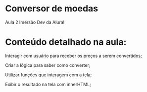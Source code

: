 # Conversor de moedas

Aula 2 Imersão Dev da Alura!

# Conteúdo detalhado na aula:
<p>Interagir com usuário para receber os preços a serem convertidos;
<p>Criar a lógica para saber como converter;
<p>Utilizar funções que interagem com a tela;
<p>Exibir o resultado na tela com innerHTML;